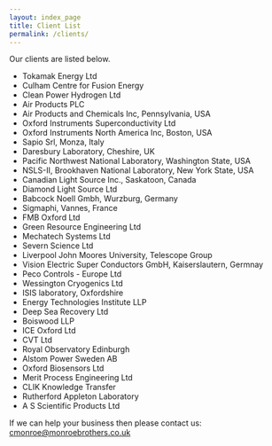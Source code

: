 ```yaml
---
layout: index_page
title: Client List
permalink: /clients/
---
```


Our clients are listed below.

* Tokamak Energy Ltd
* Culham Centre for Fusion Energy
* Clean Power Hydrogen Ltd
* Air Products PLC
* Air Products and Chemicals Inc, Pennsylvania, USA
* Oxford Instruments Superconductivity Ltd
* Oxford Instruments North America Inc, Boston, USA
* Sapio Srl, Monza, Italy
* Daresbury Laboratory, Cheshire, UK
* Pacific Northwest National Laboratory, Washington State, USA
* NSLS-II, Brookhaven National Laboratory, New York State, USA
* Canadian Light Source Inc., Saskatoon, Canada
* Diamond Light Source Ltd
* Babcock Noell Gmbh, Wurzburg, Germany
* Sigmaphi, Vannes, France
* FMB Oxford Ltd
* Green Resource Engineering Ltd
* Mechatech Systems Ltd
* Severn Science Ltd
* Liverpool John Moores University, Telescope Group
* Vision Electric Super Conductors GmbH, Kaiserslautern, Germnay
* Peco Controls - Europe Ltd
* Wessington Cryogenics Ltd
* ISIS laboratory, Oxfordshire
* Energy Technologies Institute LLP
* Deep Sea Recovery Ltd
* Boiswood LLP
* ICE Oxford Ltd
* CVT Ltd
* Royal Observatory Edinburgh
* Alstom Power Sweden AB
* Oxford Biosensors Ltd
* Merit Process Engineering Ltd
* CLIK Knowledge Transfer
* Rutherford Appleton Laboratory
* A S Scientific Products Ltd

If we can help your business then please contact us: [cmonroe@monroebrothers.co.uk](cmonroe@monroebrothers.co.uk)


